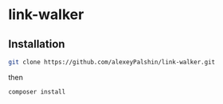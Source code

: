 # link-walker


## Installation

```bash
git clone https://github.com/alexeyPalshin/link-walker.git
```

then 

```bash
composer install
```


